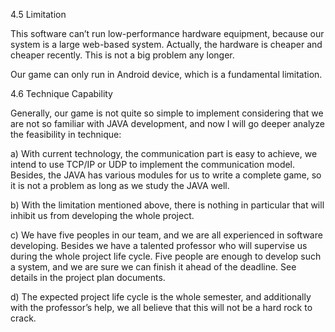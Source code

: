 ﻿4.5     Limitation

This software can’t run low-performance hardware equipment, because our system is a large web-based system. Actually, the hardware is cheaper and cheaper recently. This is not a big problem any longer.

Our game can only run in Android device, which is a fundamental limitation.




4.6	Technique Capability

Generally, our game is not quite so simple to implement considering that we are not so familiar with JAVA development, and now I will go deeper analyze the feasibility in technique: 

a)       With current technology, the communication part is easy to achieve, we intend to use TCP/IP or UDP to implement the communication model. Besides, the JAVA has various modules for us to write a complete game, so it is not a problem as long as we study the JAVA well.

b)       With the limitation mentioned above, there is nothing in particular that will inhibit us from developing the whole project.

c)       We have five peoples in our team, and we are all experienced in software developing. Besides we have a talented professor who will supervise us during the whole project life cycle. Five people are enough to develop such a system, and we are sure we can finish it ahead of the deadline. See details in the project plan documents. 

d)       The expected project life cycle is the whole semester, and additionally with the professor’s help, we all believe that this will not be a hard rock to crack.